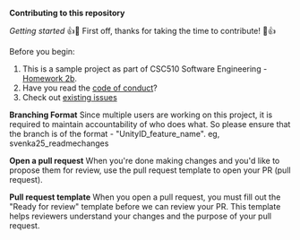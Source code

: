 **Contributing to this repository**

*Getting started*
👍🎉 First off, thanks for taking the time to contribute! 🎉👍

Before you begin:
1. This is a sample project as part of CSC510 Software Engineering - [Homework 2b](https://github.com/txt/se21/blob/master/docs/hw2b.md).
2. Have you read the [code of conduct](https://github.com/sak007/project-X/blob/main/CODE-OF-CONDUCT.md)?
3. Check out [existing issues](https://github.com/sak007/project-X/issues)

**Branching Format**
Since multiple users are working on this project, it is required to maintain accountability of who does what.
So please ensure that the branch is of the format - "UnityID_feature_name". eg, svenka25_readmechanges

**Open a pull request**
When you're done making changes and you'd like to propose them for review, use the pull request template to open your PR (pull request).

**Pull request template**
When you open a pull request, you must fill out the "Ready for review" template before we can review your PR. This template helps reviewers understand your changes and the purpose of your pull request.